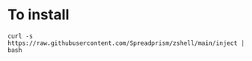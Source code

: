 # To install
```
curl -s https://raw.githubusercontent.com/Spreadprism/zshell/main/inject | bash
```
